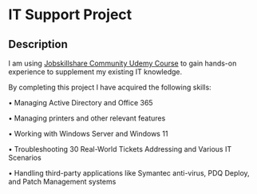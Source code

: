 <h1>IT Support Project</h1>

<h2>Description</h2>

I am using [Jobskillshare Community Udemy Course](https://www.udemy.com/course/it-support-project-for-it-professionals/) to gain hands-on experience to supplement my existing IT knowledge.

By completing this project I have acquired the following skills:

• Managing Active Directory and Office 365

• Managing printers and other relevant features

• Working with Windows Server and Windows 11

• Troubleshooting 30 Real-World Tickets Addressing and Various IT Scenarios

• Handling third-party applications like Symantec anti-virus, PDQ Deploy, and Patch Management systems

<br />

</p>

<!--
 ```diff
- text in red
+ text in green
! text in orange
# text in gray
@@ text in purple (and bold)@@
```
--!>
